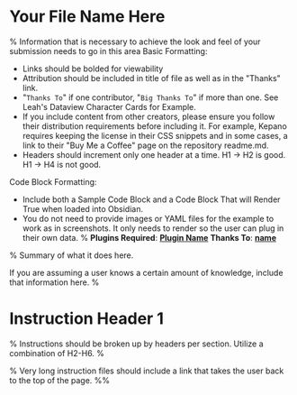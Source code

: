 # Your File Name Here

% 
Information that is necessary to achieve the look and feel of your submission needs to go in this area
Basic Formatting:
- Links should be bolded for viewability
- Attribution should be included in title of file as well as in the "Thanks" link.
- "`Thanks To`" if one contributor, "`Big Thanks To`" if more than one. See Leah's Dataview Character Cards for Example. 
- If you include content from other creators, please ensure you follow their distribution requirements before including it. For example, Kepano requires keeping the license in their CSS snippets and in some cases, a link to their "Buy Me a Coffee" page on the repository readme.md.
- Headers should increment only one header at a time. H1 -> H2 is good. H1 -> H4 is not good. 

Code Block Formatting:
- Include both a Sample Code Block and a Code Block That will Render True when loaded into Obsidian. 
- You do not need to provide images or YAML files for the example to work as in screenshots. It only needs to render so the user can plug in their own data.
%
__Plugins Required__: [**Plugin Name**](pluginlink)
__Thanks To__: [**name**](plugunlink)

%
Summary of what it does here. 

If you are assuming a user knows a certain amount of knowledge, include that information here. 
%

# Instruction Header 1

% 
Instructions should be broken up by headers per section. Utilize a combination of H2-H6.
%


%
Very long instruction files should include a link that takes the user back to the top of the page.
%%
